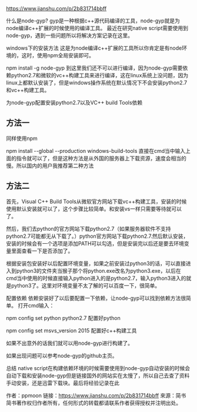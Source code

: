 https://www.jianshu.com/p/2b831714bbff

什么是node-gyp?
gyp是一种根据c++源代码编译的工具，node-gyp就是为node编译c++扩展的时候使用的编译工具。
最近在研究native script需要使用到node-gyp，遇到一些问题所以将解决方案记录在这里。

windows下的安装方法
这是为node编译c++扩展的工具所以你肯定是有node环境的，这时，使用npm全局安装即可。

npm install -g node-gyp
到这里我们还不可以进行编译，因为node-gyp需要依赖python2.7和微软的vc++构建工具来进行编译，这在linux系统上没问题，因为linux上都默认安装了，但是windows操作系统在默认情况下不会安装python2.7和vc++构建工具。

为node-gyp配置安装python2.7以及VC++ build Tools依赖
## 方法一
同样使用npm

npm install --global --production windows-build-tools
直接在cmd当中输入上面的指令就可以了，但是这种方法是从外国的服务器上下载资源，速度会相当的慢。所以国内的用户我推荐第二种方法

## 方法二

首先，Visual C++ Build Tools从微软官方网站下载vc++构建工具，安装的时候使用默认安装就可以了，这个步骤比较简单。和安装vs一样只需要等待就可以了。

然后，我们去python的官方网站下载python2.7（如果服务器软件不支持python2.7可能都无从下载了。）python官方网站下载python2.7.然后默认安装，安装的时候会有一个选项是添加PATH可以勾选，但是安装完以后还是要去环境变量里面查看一下是否添加了。

根据安装包安装好以后配置环境变量，如果之前安装过python3的话，可以直接进入到python3的文件夹当猴子那个将python.exe改名为python3.exe，以后在cmd当中使用的时候直接输入python进入的是python2.7，输入python3进入的就是python3了。这里对环境变量不太了解的可以百度一下，很简单。

配置依赖
依赖安装好了以后要配置一下依赖，让node-gyp可以找到依赖方法很简单。
打开cmd输入：

npm config set python python2.7
配置好python

npm config set msvs_version 2015
配置好c++构建工具

如果不出意外的话我们就可以用node-gyp进行构建了。

如果出现问题可以参考node-gyp的github主页。

总结
native script在构建依赖环境的时候需要使用到node-gyp自动安装的时候会自动下载和安装node-gyp但是链接国外的网站实在太慢了，所以自己去查了资料手动安装，还是迅雷下载块。最后将经验记录在此

作者：ppmoon
链接：https://www.jianshu.com/p/2b831714bbff
來源：简书
简书著作权归作者所有，任何形式的转载都请联系作者获得授权并注明出处。